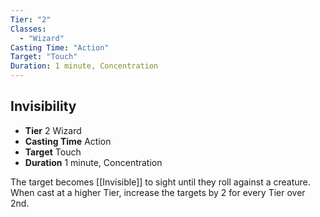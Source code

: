 ```yaml
---
Tier: "2"
Classes:
  - "Wizard"
Casting Time: "Action"
Target: "Touch"
Duration: 1 minute, Concentration
---
```

## Invisibility
- **Tier** 2 Wizard
- **Casting Time** Action
- **Target** Touch
- **Duration** 1 minute, Concentration

The target becomes [[Invisible]] to sight until they roll against a creature. When cast at a higher Tier, increase the targets by 2 for every Tier over 2nd.
